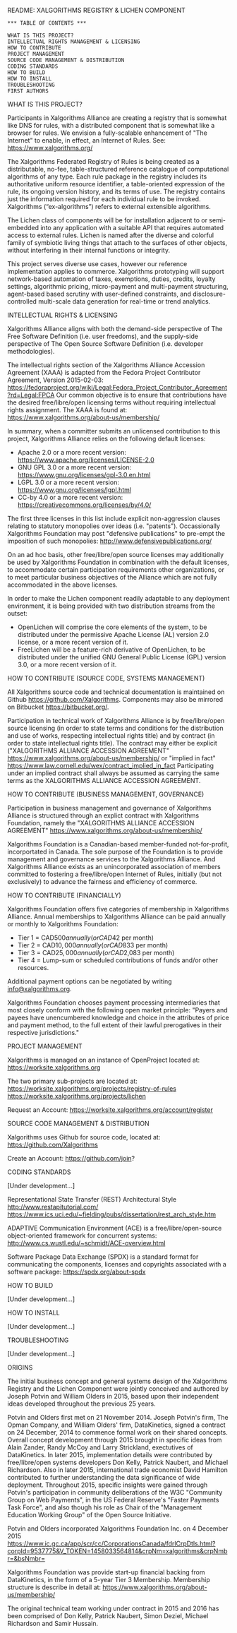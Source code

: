 README: XALGORITHMS REGISTRY & LICHEN COMPONENT

    *** TABLE OF CONTENTS ***

    WHAT IS THIS PROJECT?
    INTELLECTUAL RIGHTS MANAGEMENT & LICENSING
    HOW TO CONTRIBUTE
    PROJECT MANAGEMENT
    SOURCE CODE MANAGEMENT & DISTRIBUTION
    CODING STANDARDS
    HOW TO BUILD
    HOW TO INSTALL
    TROUBLESHOOTING
    FIRST AUTHORS


WHAT IS THIS PROJECT?

Participants in Xalgorithms Alliance are creating a registry that is somewhat like DNS for rules, with a distributed component that is somewhat like a browser for rules. We envision a fully-scalable enhancement of "The Internet" to enable, in effect, an Internet of Rules. See: https://www.xalgorithms.org/

The Xalgorithms Federated Registry of Rules is being created as a distributable, no-fee, table-structured reference catalogue of computational algorithms of any type. Each rule package in the registry includes its authoritative uniform resource identifier, a table-oriented expression of the rule, its ongoing version history, and its terms of use. The registry contains just the information required for each individual rule to be invoked. Xalgorithms (“ex-algorithms”) refers to external extensible algorithms. 

The Lichen class of components will be for installation adjacent to or semi-embedded into any application with a suitable API that requires automated access to external rules. Lichen is named after the diverse and colorful family of symbiotic living things that attach to the surfaces of other objects, without interfering in their internal functions or integrity.

This project serves diverse use cases, however our reference implementation applies to commerce. Xalgorithms prototyping will support network-based automation of taxes, exemptions, duties, credits, loyalty settings, algorithmic pricing, micro-payment and multi-payment structuring, agent-based based scrutiny with user-defined constraints, and disclosure-controlled multi-scale data generation for real-time or trend analytics.

INTELLECTUAL RIGHTS & LICENSING

Xalgorithms Alliance aligns with both the demand-side perspective of The Free Software Definition (i.e. user freedoms), and the supply-side perspective of The Open Source Software Definition (i.e. developer methodologies).

The intellectual rights section of the Xalgorithms Alliance Accession Agreement (XAAA) is adapted from the Fedora Project Contributor Agreement, Version 2015-02-03:
https://fedoraproject.org/wiki/Legal:Fedora_Project_Contributor_Agreement?rd=Legal:FPCA  Our common objective is to ensure that contributions have the desired free/libre/open licensing terms without requiring intellectual rights assignment. The XAAA is found at: https://www.xalgorithms.org/about-us/membership/

In summary, when a committer submits an unlicensed contribution to this project, Xalgorithms Alliance relies on the following default licenses:
* Apache 2.0 or a more recent version: https://www.apache.org/licenses/LICENSE-2.0
* GNU GPL 3.0 or a more recent version: https://www.gnu.org/licenses/gpl-3.0.en.html
* LGPL 3.0 or a more recent version: https://www.gnu.org/licenses/lgpl.html
* CC-by 4.0 or a more recent version: https://creativecommons.org/licenses/by/4.0/

The first three licenses in this list include explicit non-aggression clauses relating to statutory monopolies over ideas (i.e. "patents"). Occassionally Xalgorithms Foundation may post "defensive publications" to pre-empt the imposition of such monopolies: http://www.defensivepublications.org/

On an ad hoc basis, other free/libre/open source licenses may additionally be used by Xalgorithms Foundation in combination with the default licenses, to accommodate certain participation requirements other organizations, or to meet particular business objectives of the Alliance which are not fully accommodated in the above licenses.

In order to make the Lichen component readily adaptable to any deployment environment, it is being provided with two distribution streams from the outset:
* OpenLichen will comprise the core elements of the system, to be distributed under the permissive Apache License (AL) version 2.0 license, or a more recent version of it.
* FreeLichen will be a feature-rich derivative of OpenLichen, to be distributed under the unified GNU General Public License (GPL) version 3.0, or a more recent version of it.

HOW TO CONTRIBUTE (SOURCE CODE, SYSTEMS MANAGEMENT)

All Xalgorithms source code and technical documentation is maintained on Github https://github.com/Xalgorithms. Components may also be mirrored on Bitbucket https://bitbucket.org/.

Participation in technical work of Xalgorithms Alliance is by free/libre/open source licensing (in order to state terms and conditions for the distribution and use of works, respecting intellectual rights title) and by contract (in order to state intellectual rights title). The contract may either be explicit ("XALGORITHMS ALLIANCE ACCESSION AGREEMENT" https://www.xalgorithms.org/about-us/membership/ or "implied in fact" https://www.law.cornell.edu/wex/contract_implied_in_fact  Participating under an implied contract shall always be assumed as carrying the same terms as the XALGORITHMS ALLIANCE ACCESSION AGREEMENT.

HOW TO CONTRIBUTE (BUSINESS MANAGEMENT, GOVERNANCE)

Participation in business management and governance of Xalgorithms Alliance is structured through an explict contract with Xalgorithms Foundation, namely the "XALGORITHMS ALLIANCE ACCESSION AGREEMENT" https://www.xalgorithms.org/about-us/membership/ 

Xalgorithms Foundation is a Canadian-based member-funded not-for-profit, incorportated in Canada. The sole purpose of the Foundation is to provide management and governance services to the Xalgorithms Alliance. And Xalgorithms Alliance exists as an unincorporated association of members committed to fostering a free/libre/open Internet of Rules, initially (but not exclusively) to advance the fairness and efficiency of commerce.  

HOW TO CONTRIBUTE (FINANCIALLY)

Xalgorithms Foundation offers five categories of membership in Xalgorithms Alliance. Annual memberships to Xalgorithms Alliance can be paid annually or monthly to Xalgorithms Foundation:
* Tier 1 = CAD$500 annually (or CAD$42 per month)
* Tier 2 = CAD$10,000 annually (or CAD$833 per month)
* Tier 3 = CAD$25,000 annually (or CAD$2,083 per month)
* Tier 4 = Lump-sum or scheduled contributions of funds and/or other resources.

Additional payment options can be negotiated by writing info@xalgorithms.org.

Xalgorithms Foundation chooses payment processing intermediaries that most closely conform with the following open market principle: "Payers and payees have unencumbered knowledge and choice in the attributes of price and payment method, to the full extent of their lawful prerogatives in their respective jurisdictions."
 
PROJECT MANAGEMENT

Xalgorithms is managed on an instance of OpenProject located at:
https://worksite.xalgorithms.org

The two primary sub-projects are located at:
https://worksite.xalgorithms.org/projects/registry-of-rules
https://worksite.xalgorithms.org/projects/lichen

Request an Account: https://worksite.xalgorithms.org/account/register

SOURCE CODE MANAGEMENT & DISTRIBUTION

Xalgorithms uses Github for source code, located at:
https://github.com/Xalgorithms

Create an Account: https://github.com/join?

CODING STANDARDS

[Under development...]

Representational State Transfer (REST) Architectural Style 
http://www.restapitutorial.com/
https://www.ics.uci.edu/~fielding/pubs/dissertation/rest_arch_style.htm

ADAPTIVE Communication Environment (ACE) is a free/libre/open-source object-oriented framework for concurrent systems: http://www.cs.wustl.edu/~schmidt/ACE-overview.html

Software Package Data Exchange (SPDX) is a standard format for communicating the components, licenses and copyrights associated with a software package:
https://spdx.org/about-spdx

HOW TO BUILD

[Under development...]

HOW TO INSTALL

[Under development...]

TROUBLESHOOTING

[Under development...]

ORIGINS 

The initial business concept and general systems design of the Xalgorithms Registry and the Lichen Component were jointly conceived and authored by Joseph Potvin and William Olders in 2015, based upon their independent ideas developed throughout the previous 25 years. 

Potvin and Olders first met on 21 November 2014. Joseph Potvin's firm, The Opman Company, and William Olders' firm, DataKinetics, signed a contract on 24 December, 2014 to commence formal work on their shared concepts. Overall concept development through 2015 brought in specific ideas from Alain Zander, Randy McCoy and Larry Strickland, exectutives of DataKinetics. In later 2015, implementation details were contributed by free/libre/open systems developers Don Kelly, Patrick Naubert, and Michael Richardson. Also in later 2015, international trade economist David Hamilton contributed to further understanding the data significance of wide deployment. Throughout 2015, specific insights were gained through Potvin's participation in community deliberations of the W3C "Community Group on Web Payments", in the US Federal Reserve's "Faster Payments Task Force", and also though his role as Chair of the "Management Education Working Group" of the Open Source Initiative.

Potvin and Olders incorporated Xalgorithms Foundation Inc. on 4 December 2015 https://www.ic.gc.ca/app/scr/cc/CorporationsCanada/fdrlCrpDtls.html?corpId=9537775&V_TOKEN=1458033564814&crpNm=xalgorithms&crpNmbr=&bsNmbr= 

Xalgorithms Foundation was provide start-up financial backing from DataKinetics, in the form of a 5-year Tier 3 Membership. Membership structure is describe in detail at: https://www.xalgorithms.org/about-us/membership/

The original technical team working under contract in 2015 and 2016 has been comprised of Don Kelly, Patrick Naubert, Simon Deziel, Michael Richardson and Samir Hussain. 


